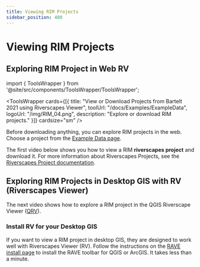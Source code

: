 ```yaml
---
title: Viewing RIM Projects
sidebar_position: 400
---
```


# Viewing RIM Projects


## Exploring RIM Project in Web RV

import { ToolsWrapper } from '@site/src/components/ToolsWrapper/ToolsWrapper';

<ToolsWrapper
  cards={[{
    title: "View or Download Projects from Bartelt 2021 using Riverscapes Viewer",
    toolUrl: "/docs/Examples/ExampleData",
    logoUrl: "/img/RIM_04.png",
    description: "Explore or download RIM projects."
  }]}
  cardsize="sm"
/>

Before downloading anything, you can explore RIM projects in the web. Choose a project from the [Example Data page](/docs/Examples/ExampleData).


The first video below shows you how to view a RIM **riverscapes project** and download it. For more information about Riverscapes Projects, see the [Riverscapes Project documentation](https://riverscapes.net/Tools/Technical_Reference/Documentation_Standards/Riverscapes_Projects/).

<YouTubeEmbed videoId="dv1v41kaUlY" title="Viewing a RIM Riverscapes Project" />





## Exploring RIM Projects in Desktop GIS with RV (Riverscapes Viewer)

The next video shows how to explore a RIM project in the QGIS Riverscape Viewer ([QRV](https://rave.riverscapes.net/Download/install_qrave.html)).

<YouTubeEmbed videoId="KjkzxZXgx0I" title="Exploring a RIM Project in QRV" />



### Install RV for your Desktop GIS

If you want to view a RIM project in desktop GIS, they are designed to work well with Riverscapes Viewer (RV). Follow the instructions on the [RAVE install page](http://rave.riverscapes.net) to install the RAVE toolbar for QGIS or ArcGIS. It takes less than a minute.

